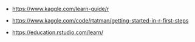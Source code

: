- https://www.kaggle.com/learn-guide/r
- https://www.kaggle.com/code/rtatman/getting-started-in-r-first-steps


- https://education.rstudio.com/learn/